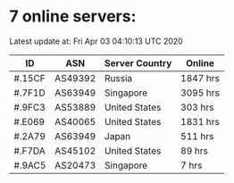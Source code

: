 # 7 online servers:

Latest update at: Fri Apr 03 04:10:13 UTC 2020

| ID | ASN | Server Country | Online |
| -- | --- | -------------- | ------ |
| #.15CF | AS49392 | Russia | 1847 hrs |
| #.7F1D | AS63949 | Singapore | 3095 hrs |
| #.9FC3 | AS53889 | United States | 303 hrs |
| #.E069 | AS40065 | United States | 1831 hrs |
| #.2A79 | AS63949 | Japan | 511 hrs |
| #.F7DA | AS45102 | United States | 89 hrs |
| #.9AC5 | AS20473 | Singapore | 7 hrs |

